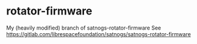 # rotator-firmware
My (heavily modified) branch of satnogs-rotator-firmware
See https://gitlab.com/librespacefoundation/satnogs/satnogs-rotator-firmware
